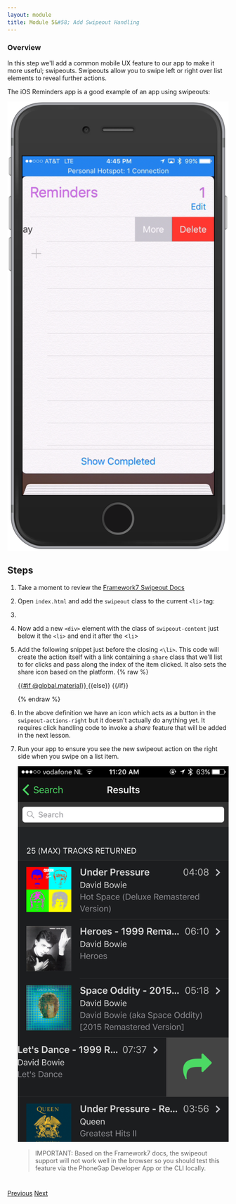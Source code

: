 ```yaml
---
layout: module
title: Module 5&#58; Add Swipeout Handling
---
```


### Overview
In this step we'll add a common mobile UX feature to our app to make it more useful; swipeouts. Swipeouts
allow you to swipe left or right over list elements to reveal further actions.

The iOS Reminders app is a good example of an app using swipeouts:

   <img class="screenshot-md2" src="images/remind2.png"/>

## Steps
1. Take a moment to review the [Framework7 Swipeout Docs](http://framework7.io/docs/swipeout.html)

1. Open `index.html` and add the `swipeout` class to the current `<li>` tag:

      <li class="swipeout">

2. Now add a new `<div>` element with the class of `swipeout-content` just below it the `<li>`
and end it after the <`li`>

      <div class="swipeout-content">

2. Add the following snippet just before the closing `<\li>`. This code will create the action itself
with a link containing a `share` class that we'll list to for clicks and pass along the index of the
item clicked. It also sets the share icon based on the platform.
 {% raw %}
                <!-- Swipeout actions right -->                
                <div class="swipeout-actions-right">
                    <!-- Swipeout actions links/buttons -->
                    <a href="#" class="share" data-item="{{@index}}">
                    {{#if @global.material}}
                        <i class="icon fa fa-share-alt fa-3x"></i></a>
                    {{else}}
                        <i class="icon fa fa-share fa-3x"></i></a>
                    {{/if}}                      
                </div>

     

     {% endraw %}

2. In the above definition we have an icon which acts as a button in the `swipeout-actions-right` 
but it doesn't actually do anything yet. It requires click handling code to invoke a *share* feature 
that will be added in the next lesson.

4. Run your app to ensure you see the new swipeout action on the right side when you swipe on a list item.

    <img class="screenshot-lg-center" src="images/ios-swipeout.png"/>  

   >IMPORTANT: Based on the Framework7 docs, the swipeout support will not work well in the browser so you should test this feature via the PhoneGap Developer App or the CLI locally.

<div class="row" style="margin-top:40px;">
<div class="col-sm-12">
<a href="lesson4.html" class="btn btn-default"><i class="glyphicon glyphicon-chevron-left"></i> Previous</a>
<a href="lesson6.html" class="btn btn-default pull-right">Next <i class="glyphicon
glyphicon-chevron-right"></i></a>
</div>
</div>
